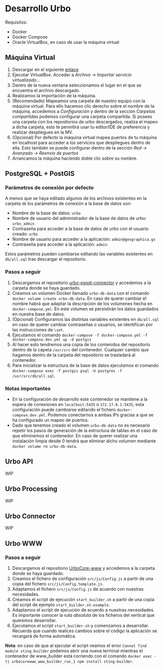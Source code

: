 # Desarrollo Urbo
Requisitos:
- Docker
- Docker Compose
- Oracle VirtualBox, en caso de usar la máquina virtual

## Máquina Virtual

1. Descargar en el siguiente [enlace](https://drive.google.com/file/d/1aiDvWu2uillFKGJYSwrKqcgj_OIkInCm/view?usp=sharing)
2. Ejecutar VirtualBox. Acceder a _Archivo -> Importar servicio virtualizado..._
3. Dentro de la nueva ventana seleccionamos el lugar en el que se encuentra el archivo descargado.
4. Realizamos la importación de la máquina.
5. (Recomendado) Mapeamos una carpeta de nuestro equipo con la máquina virtual. Para ello hacemos clic derecho sobre el
   nombre de la máquina, accedemos a _Configuración_ y dentro de la sección _Carpetas compartidas_ podemos configurar
   una carpeta compartida. Si posees una carpeta con los repositorios de urbo descargados, realiza el mapeo a dicha carpeta, esto te permitirá usar tu editor/IDE de preferencia y realizar despliegues en la MV.
6. (Opcional) Por defecto la máquina virtual mapea puertos de tu máquina en localhost para acceder a los servicios que
   despliegues dentro de ella. Esto también se puede configurar dentro de la sección _Red -> Avanzado -> Reenvío de puertos_
7. Arrancamos la máquina haciendo doble clic sobre su nombre.

## PostgreSQL + PostGIS

### Parámetros de conexión por defecto

A menos que se haya editado algunos de los archivos existentes en la carpeta `db` los parámetros de conexión a la base de datos son:
- Nombre de la base de datos: `urbo`
- Nombre de usuario del administrador de la base de datos de urbo: `urbo_admin`
- Contraseña para acceder a la base de datos de urbo con el usuario creado: `urbo`
- Nombre de usuario para acceder a la aplicación: `admin@geographica.gs`
- Contraseña para acceder a la aplicación: `admin`

Estos parámetros pueden cambiarse editando las variables existentes en `db/all.sql` tras descargar el repositorio.

### Pasos a seguir
1. Descargamos el repositorio [urbo-pgsql-connector](https://github.com/GeographicaGS/urbo-pgsql-connector.git) y accedemos a la carpeta donde se haya guardado.
2. Creamos un volumen Docker llamado `urbo-db-data` con el comando `docker volume create urbo-db-data`. En caso de querer cambiar el nombre habrá que adaptar la descripción de los volúmenes hecha en `docker-compose.yml`. En este volumen se persistirán los datos guardados en nuestra base de datos.
3. (Opcional) Configuramos las distintas variables existentes en `db/all.sql` en caso de querer cambiar contraseñas o usuarios, se identifican por las instrucciones de `\set`.
4. Ejecutamos el comando `docker-compose -f docker-compose.yml -f docker-compose.dev.yml up -d postgis`
5. Al hacer esto tendremos una copia de los contenidos del repositorio dentro de la capeta `/usr/src` del contenedor. Cualquier cambio que hagamos dentro de la carpeta del repositorio se trasladará al contenedor.
6. Para inicializar la estructura de la base de datos ejecutamos el comando `docker-compose exec -T postgis psql -U postgres -f /usr/src/db/all.sql`.

### Notas importantes
- En la configuración de desarrollo este contenedor se mantiene a la espera de conexiones en `localhost:5435` o `172.17.0.1:5435`, esta configuración puede cambiarse editando el fichero `docker-compose.dev.yml`. Podemos conectarnos a ambas IPs gracias a que se ha configurado un mapeo de puertos.
- Dado que tenemos creado el volumen `urbo-db-data` no es necesario repetir los pasos de generación de la estructura de tablas en el caso de que eliminemos el contenedor. En caso de querer realizar una instalación limpia desde 0 tendrá que eliminar dicho volumen mediante `docker volume rm urbo-db-data`.


## Urbo API
WIP

## Urbo Processing
WIP

## Urbo Connector
WIP

## Urbo WWW
### Pasos a seguir
1. Descargamos el repositorio [UrboCore-www](https://github.com/GeographicaGS/UrboCore-www.git) y accedemos a la carpeta donde se haya guardado.
2. Creamos el fichero de configuración `src/js/Config.js` a partir de una copia del fichero `src/js/Config.template.js`.
3. Adaptamos el fichero `src/js/Config.js` de acuerdo con nuestras necesidades.
4. Creamos el script de ejecución `start_builder.sh` a partir de una copia del script de ejemplo `start_builder.sh.example`.
5. Adaptamos el script de ejecución de acuerdo a nuestras necesidades. Es importante conocer la _ruta absoluta_ de los ficheros del vertical que queremos desarrollar.
6. Ejecutamos el script `start_builder.sh` y comenzamos a desarrollar. Recuerda que cuando realices cambios sobre el código la aplicación se recargará de forma automática.

**Nota**: en caso de que al ejecutar el script veamos el error `Cannot find module sting-builder` podemos abrir una nueva terminal mientras el contenedor de www_builder está corriendo con el comando `docker exec -ti urbocorewww_www_builder_run_1 npm install sting-builder`.
